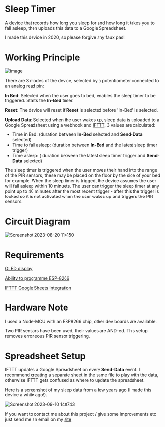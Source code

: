 # Sleep Timer
A device that records how long you sleep for and how long it takes you to fall asleep, then uploads this data to a Google Spreadsheet.

I made this device in 2020, so please forgive any faux pas!

# Working Principle
![image](https://github.com/aleighwood/sleepTimer/assets/86426050/804dbb65-45d1-43b0-93b4-6a400d2ae82a)


There are 3 modes of the device, selected by a potentiometer connected to an analog read pin:

**In Bed**: Selected when the user goes to bed, enables the sleep timer to be triggered. Starts the **In-Bed** timer.

**Reset**: The device will reset if **Reset** is selected before 'In-Bed' is selected.

**Upload Data**: Selected when the user wakes up, sleep data is uploaded to a Google Spreadsheet using a webhook and [IFTTT](https://ifttt.com/). 3 values are calculated: 
+ Time in Bed: (duration between **In-Bed** selected and **Send-Data** selected)
+ Time to fall asleep: (duration between **In-Bed** and the latest sleep timer trigger)
+ Time asleep:  ( duration between the latest sleep timer trigger and **Send-Data** selected)

The sleep timer is triggered when the user moves their hand into the range of the PIR sensors, these may be placed on the floor by the side of your bed for example. When the sleep timer is trigged, the device assumes the user will fall asleep within 10 minuets. The user can trigger the sleep timer at any point up to 40 minutes after the most recent trigger - after this the trigger is locked so it is not activated when the user wakes up and triggers the PIR sensors.

# Circuit Diagram 
![Screenshot 2023-08-20 114150](https://github.com/aleighwood/sleepTimer/assets/86426050/cda6f0f9-e93d-4a6b-82bd-040165173171)

# Requirements

[OLED display](https://randomnerdtutorials.com/guide-for-oled-display-with-arduino/) 

[Ability to programme ESP-8266](https://www.instructables.com/Setting-Up-the-Arduino-IDE-to-Program-ESP8266/)

[IFTTT Google Sheets Integration](https://ifttt.com/google_sheets)

# Hardware Note

I used a Node-MCU with an ESP8266 chip, other dev boards are available. 

Two PIR sensors have been used, their values are AND-ed. This setup removes erroneous PIR sensor triggering. 

# Spreadsheet Setup

IFTTT updates a Google Spreadsheet on every **Send-Data** event. I recommend creating a separate sheet in the same file to play with the data, otherwise IFTTT gets confused as where to update the spreadsheet.

Here is a screenshot of my sleep data from a few years ago (I made this device a while ago!).

![Screenshot 2023-09-10 140743](https://github.com/aleighwood/sleepTimer/assets/86426050/cc1c724a-4a71-4c0c-b651-c2d1666b1f8b)

If you want to contact me about this project / give some improvements etc just send me an email on my [site](https://arthurs.website)

